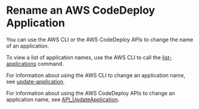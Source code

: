 # Rename an AWS CodeDeploy Application<a name="applications-rename"></a>

You can use the AWS CLI or the AWS CodeDeploy APIs to change the name of an application\.

To view a list of application names, use the AWS CLI to call the [list\-applications](http://docs.aws.amazon.com/cli/latest/reference/deploy/list-applications.html) command\.

For information about using the AWS CLI to change an application name, see [update\-application](http://docs.aws.amazon.com/cli/latest/reference/deploy/update-application.html)\.

For information about using the AWS CodeDeploy APIs to change an application name, see [API\_UpdateApplication](http://docs.aws.amazon.com/codedeploy/latest/APIReference/API_UpdateApplication.html)\.